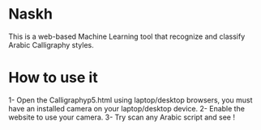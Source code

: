 # Naskh
This is a web-based Machine Learning tool that recognize and classify Arabic Calligraphy styles. 

# How to use it
1- Open the Calligraphyp5.html using laptop/desktop browsers, you must have an installed camera on your laptop/desktop device.
2- Enable the website to use your camera.
3- Try scan any Arabic script and see !



